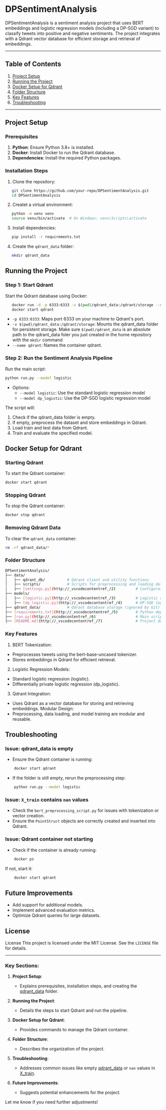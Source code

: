 # DPSentimentAnalysis

DPSentimentAnalysis is a sentiment analysis project that uses BERT embeddings and logistic regression models (including a DP-SGD variant) to classify tweets into positive and negative sentiments. The project integrates with a Qdrant vector database for efficient storage and retrieval of embeddings.

---

## Table of Contents
1. [Project Setup](#project-setup)
2. [Running the Project](#running-the-project)
3. [Docker Setup for Qdrant](#docker-setup-for-qdrant)
4. [Folder Structure](#folder-structure)
5. [Key Features](#key-features)
6. [Troubleshooting](#troubleshooting)

---

## Project Setup

### Prerequisites
1. **Python**: Ensure Python 3.8+ is installed.
2. **Docker**: Install Docker to run the Qdrant database.
3. **Dependencies**: Install the required Python packages.

### Installation Steps
1. Clone the repository:
```bash
   git clone https://github.com/your-repo/DPSentimentAnalysis.git
   cd DPSentimentAnalysis 
```
2. Createt a virtual environment:
```bash
   python -m venv venv
   source venv/bin/activate  # On Windows: venv\Scripts\activate
```
3. Install dependencies:
```bash
   pip install -r requirements.txt
```
4. Create the `qdrant_data` folder:
```bash
   mkdir qdrant_data
```

## Running the Project

### Step 1: Start Qdrant
Start the Qdrant database using Docker:
```bash
   docker run -d -p 6333:6333 -v $(pwd)/qdrant_data:/qdrant/storage --name qdrant qdrant/qdrant
   docker start qdrant
```
* `-p 6333:6333`: Maps port 6333 on your machine to Qdrant's port.
* `-v $(pwd)/qdrant_data:/qdrant/storage`: Mounts the qdrant_data folder for persistent storage. Make sure `$(pwd)/qdrant_data` is an absolute path to the qdrant_data foler you just created in the home repository with the `mkdir` command
* `--name qdrant`: Names the container qdrant.

### Step 2: Run the Sentiment Analysis Pipeline
Run the main script:
```bash
python run.py --model logistic
```

* Options:
  * `--model logistic`: Use the standard logistic regression model
  * `--model dp_logistic`: Use the DP-SGD logistic regression model

The script will:
1. Check if the qdrant_data folder is empty.
2. If empty, preprocess the dataset and store embeddings in Qdrant.
3. Load train and test data from Qdrant.
4. Train and evaluate the specified model.

## Docker Setup for Qdrant

### Starting Qdrant
To start the Qdrant container:
```bash
docker start qdrant
```

### Stopping Qdrant
To stop the Qdrant container:
```bash
docker stop qdrant
```

### Removing Qdrant Data
To clear the `qdrant_data` container:
```bash
rm -rf qdrant_data/*
```

### Folder Structure
```bash
DPSentimentAnalysis/
├── data/
│   ├── qdrant_db/          # Qdrant client and utility functions
│   ├── scripts/            # Scripts for preprocessing and loading data
│   ├── [settings.py](http://_vscodecontentref_/2)         # Configuration settings
├── models/
│   ├── [logistic.py](http://_vscodecontentref_/3)         # Logistic regression model
│   ├── [dp_logistic.py](http://_vscodecontentref_/4)      # DP-SGD logistic regression model
├── qdrant_data/            # Qdrant database storage (ignored by Git)
├── [requirements.txt](http://_vscodecontentref_/5)        # Python dependencies
├── [run.py](http://_vscodecontentref_/6)                  # Main script to run the pipeline
├── [README.md](http://_vscodecontentref_/7)               # Project documentation
```

### Key Features
1. BERT Tokenization:
  * Preprocesses tweets using the bert-base-uncased tokenizer.
  * Stores embeddings in Qdrant for efficient retrieval.
2. Logistic Regression Models:
  * Standard logistic regression (logistic).
  * Differentially private logistic regression (dp_logistic).
3. Qdrant Integration:
  * Uses Qdrant as a vector database for storing and retrieving embeddings.
Modular Design:
* Preprocessing, data loading, and model training are modular and reusable.

## Troubleshooting

### Issue: qdrant_data is empty
* Ensure the Qdrant container is running:
```bash
    docker start qdrant
```
* If the folder is still empty, rerun the preprocessing step:
```bash
    python run.py --model logistic
```

### Issue: `X_train` contains `nan` values
* Check the `bert_preprocessing_script.py` for issues with tokenization or vector creation.
* Ensure the `PointStruct` objects are correctly created and inserted into Qdrant.

### Issue: Qdrant container not starting
* Check if the container is already running:
```bash
    docker ps
```
If not, start it:
```bash
    docker start qdrant
```

## Future Improvements
* Add support for additional models.
* Implement advanced evaluation metrics.
* Optimize Qdrant queries for large datasets.

## License
License
This project is licensed under the MIT License. See the `LICENSE` file for details.


---

### Key Sections:
1. **Project Setup**:
   - Explains prerequisites, installation steps, and creating the [qdrant_data](http://_vscodecontentref_/8) folder.

2. **Running the Project**:
   - Details the steps to start Qdrant and run the pipeline.

3. **Docker Setup for Qdrant**:
   - Provides commands to manage the Qdrant container.

4. **Folder Structure**:
   - Describes the organization of the project.

5. **Troubleshooting**:
   - Addresses common issues like empty [qdrant_data](http://_vscodecontentref_/9) or `nan` values in [X_train](http://_vscodecontentref_/10).

6. **Future Improvements**:
   - Suggests potential enhancements for the project.

Let me know if you need further adjustments!